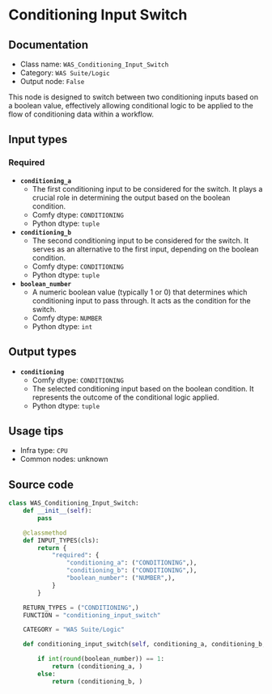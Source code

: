 # Conditioning Input Switch
## Documentation
- Class name: `WAS_Conditioning_Input_Switch`
- Category: `WAS Suite/Logic`
- Output node: `False`

This node is designed to switch between two conditioning inputs based on a boolean value, effectively allowing conditional logic to be applied to the flow of conditioning data within a workflow.
## Input types
### Required
- **`conditioning_a`**
    - The first conditioning input to be considered for the switch. It plays a crucial role in determining the output based on the boolean condition.
    - Comfy dtype: `CONDITIONING`
    - Python dtype: `tuple`
- **`conditioning_b`**
    - The second conditioning input to be considered for the switch. It serves as an alternative to the first input, depending on the boolean condition.
    - Comfy dtype: `CONDITIONING`
    - Python dtype: `tuple`
- **`boolean_number`**
    - A numeric boolean value (typically 1 or 0) that determines which conditioning input to pass through. It acts as the condition for the switch.
    - Comfy dtype: `NUMBER`
    - Python dtype: `int`
## Output types
- **`conditioning`**
    - Comfy dtype: `CONDITIONING`
    - The selected conditioning input based on the boolean condition. It represents the outcome of the conditional logic applied.
    - Python dtype: `tuple`
## Usage tips
- Infra type: `CPU`
- Common nodes: unknown


## Source code
```python
class WAS_Conditioning_Input_Switch:
    def __init__(self):
        pass

    @classmethod
    def INPUT_TYPES(cls):
        return {
            "required": {
                "conditioning_a": ("CONDITIONING",),
                "conditioning_b": ("CONDITIONING",),
                "boolean_number": ("NUMBER",),
            }
        }

    RETURN_TYPES = ("CONDITIONING",)
    FUNCTION = "conditioning_input_switch"

    CATEGORY = "WAS Suite/Logic"

    def conditioning_input_switch(self, conditioning_a, conditioning_b, boolean_number=1):

        if int(round(boolean_number)) == 1:
            return (conditioning_a, )
        else:
            return (conditioning_b, )

```

